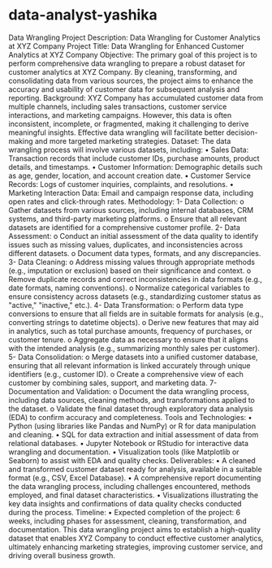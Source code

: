 # data-analyst-yashika
Data Wrangling 
Project Description: Data Wrangling for Customer Analytics at XYZ Company
Project Title: Data Wrangling for Enhanced Customer Analytics at XYZ Company
Objective: The primary goal of this project is to perform comprehensive data wrangling to prepare a robust dataset for customer analytics at XYZ Company. By cleaning, transforming, and consolidating data from various sources, the project aims to enhance the accuracy and usability of customer data for subsequent analysis and reporting.
Background: XYZ Company has accumulated customer data from multiple channels, including sales transactions, customer service interactions, and marketing campaigns. However, this data is often inconsistent, incomplete, or fragmented, making it challenging to derive meaningful insights. Effective data wrangling will facilitate better decision-making and more targeted marketing strategies.
Dataset: The data wrangling process will involve various datasets, including:
•	Sales Data: Transaction records that include customer IDs, purchase amounts, product details, and timestamps.
•	Customer Information: Demographic details such as age, gender, location, and account creation date.
•	Customer Service Records: Logs of customer inquiries, complaints, and resolutions.
•	Marketing Interaction Data: Email and campaign response data, including open rates and click-through rates.
Methodology:
1-	Data Collection:
o	Gather datasets from various sources, including internal databases, CRM systems, and third-party marketing platforms.
o	Ensure that all relevant datasets are identified for a comprehensive customer profile.
2-	Data Assessment:
o	Conduct an initial assessment of the data quality to identify issues such as missing values, duplicates, and inconsistencies across different datasets.
o	Document data types, formats, and any discrepancies.
3-	Data Cleaning:
o	Address missing values through appropriate methods (e.g., imputation or exclusion) based on their significance and context.
o	Remove duplicate records and correct inconsistencies in data formats (e.g., date formats, naming conventions).
o	Normalize categorical variables to ensure consistency across datasets (e.g., standardizing customer status as "active," "inactive," etc.).
4-	Data Transformation:
o	Perform data type conversions to ensure that all fields are in suitable formats for analysis (e.g., converting strings to datetime objects).
o	Derive new features that may aid in analytics, such as total purchase amounts, frequency of purchases, or customer tenure.
o	Aggregate data as necessary to ensure that it aligns with the intended analysis (e.g., summarizing monthly sales per customer).
5-	Data Consolidation:
o	Merge datasets into a unified customer database, ensuring that all relevant information is linked accurately through unique identifiers (e.g., customer ID).
o	Create a comprehensive view of each customer by combining sales, support, and marketing data.
7-	Documentation and Validation:
o	Document the data wrangling process, including data sources, cleaning methods, and transformations applied to the dataset.
o	Validate the final dataset through exploratory data analysis (EDA) to confirm accuracy and completeness.
Tools and Technologies:
•	Python (using libraries like Pandas and NumPy) or R for data manipulation and cleaning.
•	SQL for data extraction and initial assessment of data from relational databases.
•	Jupyter Notebook or RStudio for interactive data wrangling and documentation.
•	Visualization tools (like Matplotlib or Seaborn) to assist with EDA and quality checks.
Deliverables:
•	A cleaned and transformed customer dataset ready for analysis, available in a suitable format (e.g., CSV, Excel Database).
•	A comprehensive report documenting the data wrangling process, including challenges encountered, methods employed, and final dataset characteristics.
•	Visualizations illustrating the key data insights and confirmations of data quality checks conducted during the process.
Timeline:
•	Expected completion of the project: 6 weeks, including phases for assessment, cleaning, transformation, and documentation.
This data wrangling project aims to establish a high-quality dataset that enables XYZ Company to conduct effective customer analytics, ultimately enhancing marketing strategies, improving customer service, and driving overall business growth.
